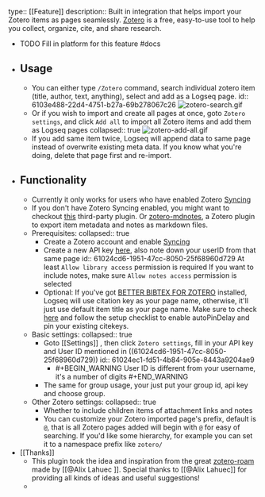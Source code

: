 type:: [[Feature]]
description:: Built in integration that helps import your Zotero items as pages seamlessly. [Zotero](https://www.zotero.org/) is a free, easy-to-use tool to help you collect, organize, cite, and share research.

- TODO Fill in platform for this feature #docs
- ## Usage
	- You can either type `/Zotero` command, search individual zotero item (title, author, text, anything), select and add as a Logseq page.
	   id:: 6103e488-22d4-4751-b27a-69b278067c26
	  ![zotero-search.gif](../assets/zotero-search_1627554650388_0.gif)
	- Or if you wish to import and create all pages at once, goto `Zotero settings`, and click `Add all` to import all Zotero items and add them as Logseq pages
	  collapsed:: true
	  ![zotero-add-all.gif](../assets/zotero-add-all_1627558378327_0.gif)
	- If you add same item twice, Logseq will append data to same page instead of overwrite existing meta data. If you know what you're doing, delete that page first and re-import.
- ## Functionality
	- Currently it only works for users who have enabled Zotero [Syncing](https://www.zotero.org/support/sync)
	- If you don't have Zotero Syncing enabled, you might want to checkout [this](https://github.com/aljedaxi/logseq-zotero/) third-party plugin. Or [zotero-mdnotes](https://argentinaos.com/zotero-mdnotes/), a Zotero plugin to export item metadata and notes as markdown files.
	- Prerequisites:
	  collapsed:: true
		- Create a Zotero account and enable [Syncing](https://www.zotero.org/support/sync)
		- Create a new API key [here](https://www.zotero.org/settings/keys), also note down your userID from that same page
		  id:: 61024cd6-1951-47cc-8050-25f68960d729
		  At least `Allow library access` permission is required
		  If you want to include notes, make sure `Allow notes access` permission is selected
		- Optional:
		  If you've got [BETTER BIBTEX FOR ZOTERO](https://retorque.re/zotero-better-bibtex/installation) installed, Logseq will use citation key as your page name, otherwise, it'll just use default item title as your page name.
		  Make sure to check [here](https://alix-lahuec.gitbook.io/zotero-roam/getting-started/prereqs) and follow the setup checklist to enable autoPinDelay and pin your existing citekeys.
	- Basic settings:
	  collapsed:: true
		- Goto [[Settings]] , then click `Zotero settings`, fill in your API key and User ID mentioned in ((61024cd6-1951-47cc-8050-25f68960d729))
		  id:: 61024ec1-fd51-4b84-905e-8443a9204ae9
			- #+BEGIN_WARNING
			  User ID is different from your username, it's a number of digits
			  #+END_WARNING
		- The same for group usage, your just put your group id, api key and choose group.
	- Other Zotero settings:
	  collapsed:: true
		- Whether to include children items of attachment links and notes
		- You can customize your Zotero imported page's prefix, default is `@`, that is all Zotero pages added will begin with `@` for easy of searching. If you'd like some hierarchy, for example you can set it to a namespace prefix like `zotero/`
- [[Thanks]]
	- This plugin took the idea and inspiration from the great [zotero-roam](https://alix-lahuec.gitbook.io/zotero-roam/) made by [[@Alix Lahuec ]]. Special thanks to [[@Alix Lahuec]] for providing all kinds of ideas and useful suggestions!
	-
